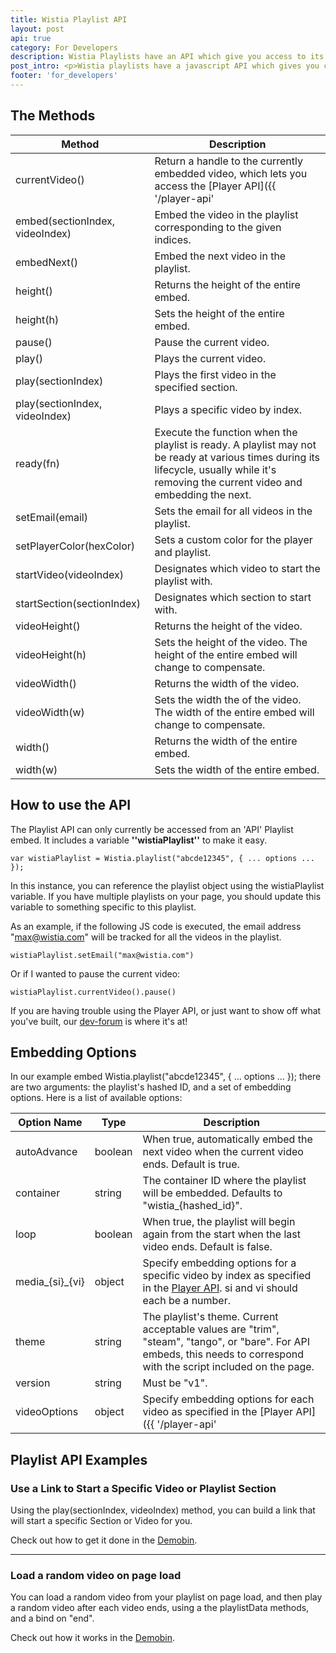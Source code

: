 ```yaml
---
title: Wistia Playlist API
layout: post
api: true
category: For Developers
description: Wistia Playlists have an API which give you access to its functionality and behavior! 
post_intro: <p>Wistia playlists have a javascript API which gives you control over its behavior, and gives you access to the Player API for the currently embedded video.</p>
footer: 'for_developers'
---
```


## The Methods

Method | Description
----- | -----------
currentVideo()                  | Return a handle to the currently embedded video, which lets you access the [Player API]({{ '/player-api' | post_url }}).
embed(sectionIndex, videoIndex) | Embed the video in the playlist corresponding to the given indices.
embedNext()                     | Embed the next video in the playlist.
height()                        | Returns the height of the entire embed.
height(h)                       | Sets the height of the entire embed.
pause()                         | Pause the current video.
play()                          | Plays the current video.
play(sectionIndex)              | Plays the first video in the specified section.
play(sectionIndex, videoIndex)  | Plays a specific video by index.
ready(fn)                       | Execute the function when the playlist is ready. A playlist may not be ready at various times during its lifecycle, usually while it's removing the current video and embedding the next. 
setEmail(email)                 | Sets the email for all videos in the playlist.
setPlayerColor(hexColor)        | Sets a custom color for the player and playlist.
startVideo(videoIndex)          | Designates which video to start the playlist with.
startSection(sectionIndex)      | Designates which section to start with.
videoHeight()                   | Returns the height of the video.
videoHeight(h)                  | Sets the height of the video. The height of the entire embed will change to compensate.
videoWidth()                    | Returns the width of the video.
videoWidth(w)                   | Sets the width the of the video. The width of the entire embed will change to compensate.
width()                         | Returns the width of the entire embed.
width(w)                        | Sets the width of the entire embed.

## How to use the API

The Playlist API can only currently be accessed from an 'API' Playlist embed. It includes a variable **''wistiaPlaylist''** to make it easy.

<pre><code class='language-javascript'>var wistiaPlaylist = Wistia.playlist("abcde12345", { ... options ... });</code></pre>

In this instance, you can reference the playlist object using the <span class="code">wistiaPlaylist</span> variable. If you have multiple playlists on your page, you should update this variable to something specific to this playlist.

As an example, if the following JS code is executed, the email address "max@wistia.com" will be tracked for all the videos in the playlist.

<pre><code class='language-javascript'>wistiaPlaylist.setEmail("max@wistia.com")</code></pre>

Or if I wanted to pause the current video:

<pre><code class='language-javascript'>wistiaPlaylist.currentVideo().pause()</code></pre>

If you are having trouble using the Player API, or just want to show off what you've built, our [dev-forum](http://dev-forum.wistia.com) is where it's at!

## Embedding Options

In our example embed <span class="code">Wistia.playlist("abcde12345", { ... options ... });</span> there are two arguments: the playlist's <span class="code">hashed ID</span>, and a set of <span class="code">embedding options</span>. Here is a list of available options:

Option Name     | Type    | Description
-----------     | ----    | -----------
autoAdvance     | boolean | When true, automatically embed the next video when the current video ends. Default is true.
container       | string  | The container ID where the playlist will be embedded. Defaults to "wistia_{hashed_id}".
loop            | boolean | When true, the playlist will begin again from the start when the last video ends. Default is false.
media\_\{si}\_\{vi} | object  | Specify embedding options for a specific video by index as specified in the [Player API](/player-api.html). si and vi should each be a number. 
theme           | string  | The playlist's theme. Current acceptable values are "trim", "steam", "tango", or "bare". For API embeds, this needs to correspond with the script included on the page.
version         | string  | Must be "v1".
videoOptions    | object  | Specify embedding options for each video as specified in the [Player API]({{ '/player-api' | post_url }}).

## Playlist API Examples

### Use a Link to Start a Specific Video or Playlist Section

Using the <span class="code">play(sectionIndex, videoIndex)</span> method, you can build a link that will start a specific Section or Video for you.

Check out how to get it done in the [Demobin](http://wistia.github.com/demobin/playlist-control-links/).

---

### Load a random video on page load

You can load a random video from your playlist on page load, and then play a random video after each video ends, using a the playlistData methods, and a bind on "end".

Check out how it works in the [Demobin](http://wistia.github.com/demobin/random-playlist-video/).
